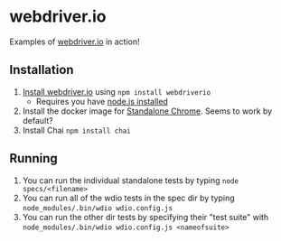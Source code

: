 # webdriver.io

Examples of [webdriver.io](http://webdriver.io/) in action!

## Installation

1. [Install webdriver.io](http://webdriver.io/guide/getstarted/install.html) using `npm install webdriverio`
    - Requires you have [node.js installed](https://nodejs.org/en/download/)
2. Install the docker image for [Standalone Chrome](https://github.com/SeleniumHQ/docker-selenium). Seems to work by default?
3. Install Chai `npm install chai`


## Running

1. You can run the individual standalone tests by typing `node specs/<filename>`
2. You can run all of the wdio tests in the spec dir by typing `node_modules/.bin/wdio wdio.config.js`
3. You can run the other dir tests by specifying their "test suite" with `node_modules/.bin/wdio wdio.config.js <nameofsuite>`
